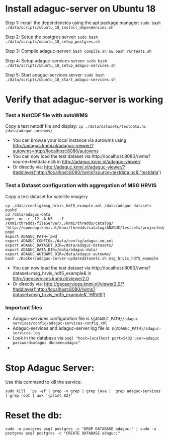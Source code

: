# Install adaguc-server on Ubuntu 18

Step 1: Install the dependencies using the apt package manager:
`sudo bash ./data/scripts/ubuntu_18_install_dependencies.sh `

Step 2: Setup the postgres server:
`sudo bash ./data/scripts/ubuntu_18_setup_postgres.sh `

Step 3: Compile adaguc-server:
`bash compile.sh && bash runtests.sh`

Step 4: Setup adaguc-services server:
`sudo bash ./data/scripts/ubuntu_18_setup_adaguc-services.sh`

Step 5: Start adaguc-services server:
`sudo bash ./data/scripts/ubuntu_18_start_adaguc-services.sh`

# Verify that adaguc-server is working

### Test a NetCDF file with autoWMS

Copy a test netcdf file and display:
`cp ./data/datasets/testdata.nc /data/adaguc-autowms/`

- You can browse your local instance via autowms using http://adaguc.knmi.nl/adaguc-viewer/?autowms=http://localhost:8080/autowms
- You can now load the test dataset via http://localhost:8080//wms?source=testdata.nc& in http://adaguc.knmi.nl/adaguc-viewer/
- Or directly via: http://adaguc.knmi.nl/adaguc-viewer/?#addlayer('http://localhost:8080//wms?source=testdata.nc&','testdata')

### Test a Dataset configuration with aggregation of MSG HRVIS

Copy a test dataset for satellite imagery

```
cp ./data/config/msg_hrvis_hdf5_example.xml /data/adaguc-datasets
pushd .
cd /data/adaguc-data
wget -nc -r -l2 -A.h5   -I /knmi/thredds/fileServer/,/knmi/thredds/catalog/ 'http://opendap.knmi.nl/knmi/thredds/catalog/ADAGUC/testsets/projectedgrids/meteosat/catalog.html'
popd
export ADAGUC_PATH=`pwd`
export ADAGUC_CONFIG=./data/config/adaguc.vm.xml
export ADAGUC_DATASET_DIR=/data/adaguc-datasets/
export ADAGUC_DATA_DIR=/data/adaguc-data/
export ADAGUC_AUTOWMS_DIR=/data/adaguc-autowms/
bash ./Docker/adaguc-server-updatedatasets.sh msg_hrvis_hdf5_example
```

- You can now load the test dataset via http://localhost:8080//wms?dataset=msg_hrvis_hdf5_example& in http://geoservices.knmi.nl/viewer2.0
- Or directly via: http://geoservices.knmi.nl/viewer2.0/?#addlayer('http://localhost:8080//wms?dataset=msg_hrvis_hdf5_example&','HRVIS')

### Important files

- Adaguc-services configuration file is `${ADAGUC_PATH}/adaguc-services/config/adaguc-services-config.xml`
- Adaguc-services and adaguc-server log file is: `${ADAGUC_PATH}/adaguc-services.log`
- Look in the database via `psql "host=localhost port=5432 user=adaguc password=adaguc dbname=adaguc"`
-

# Stop Adaguc Server:

Use this command to kill the service:

```
sudo kill  `ps -ef | grep -v grep | grep java |  grep adaguc-services | grep root | awk '{print $2}'`
```

# Reset the db:

```
sudo -u postgres psql postgres -c "DROP DATABASE adaguc;" ; sudo -u postgres psql postgres -c "CREATE DATABASE adaguc;"
```
